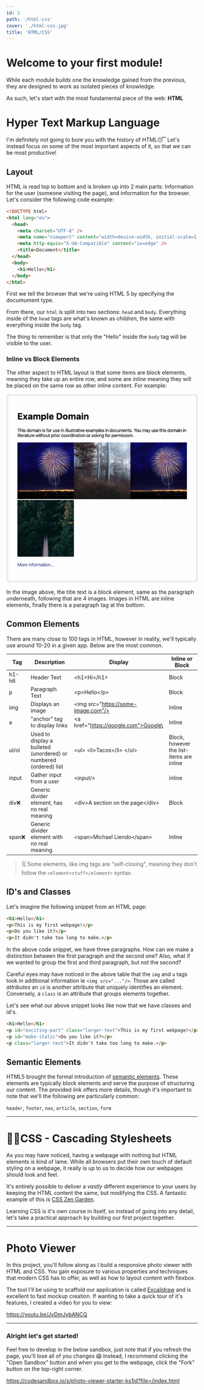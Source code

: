 ```yaml
---
id: 1
path: '/html-css'
cover: './html-css.jpg'
title: 'HTML/CSS'
---
```


# Welcome to your first module!

While each module builds one the knowledge gained from the previous, they are designed to work as isolated pieces of knowledge.

As such, let's start with the most fundamental piece of the web: **HTML**

# Hyper Text Markup Language

I'm definitely not going to bore you with the history of HTML😴 Let's instead focus on some of the most important aspects of it, so that we can be most productive!

## Layout

HTML is read top to bottom and is broken up into 2 main parts: Information for the user (someone visiting the page), and information for the browser. Let's consider the following code example:

```html
<!DOCTYPE html>
<html lang="en">
  <head>
    <meta charset="UTF-8" />
    <meta name="viewport" content="width=device-width, initial-scale=1.0" />
    <meta http-equiv="X-UA-Compatible" content="ie=edge" />
    <title>Document</title>
  </head>
  <body>
    <h1>Hello</h1>
  </body>
</html>
```

First we tell the browser that we're using HTML 5 by specifying the documument type.

From there, our `html` is split into two sections: `head` and `body`. Everything inside of the `head` tags are what's known as _children_, the same with everything inside the `body` tag.

The thing to remember is that only the "Hello" inside the `body` tag will be visible to the user.

### Inline vs Block Elements

The other aspect to HTML layout is that some items are _block_ elements, meaning they take up an entire row, and some are _inline_ meaning they will be placed on the same row as other inline content. For example:

![inline-vs-block](./sample.png)

In the image above, the title text is a block element, same as the paragraph underneath, following that are 4 images. Images in HTML are inline elements, finally there is a paragraph tag at the bottom.

## Common Elements

There are many close to 100 tags in HTML, however in reality, we'll typically use around 10-20 in a given app. Below are the most common.

| Tag    | Description                                                       | Display                                   | Inline or Block                          |
| ------ | ----------------------------------------------------------------- | ----------------------------------------- | ---------------------------------------- |
| h1-h6  | Header Text                                                       | \<h1\>Hi\</h1\>                           | Block                                    |
| p      | Paragraph Text                                                    | \<p\>Hello\</p\>                          | Block                                    |
| img    | Displays an image                                                 | \<img src="https://some-image.com"/>      | Inline                                   |
| a      | "anchor" tag to display links                                     | \<a href="https://google.com">Google\</a> | Inline                                   |
| ul/ol  | Used to display a bulleted (unordered) or numbered (ordered) list | \<ul> \<li>Tacos\</li> \</ul>             | Block, however the list-items are inline |
| input  | Gather input from a user                                          | \<input/>                                 | inline                                   |
| div❌  | Generic divider element, has no real meaning                      | \<div>A section on the page\</div>        | Block                                    |
| span❌ | Generic divider element with no real meaning                      | \<span>Michael Liendo\</span>             | Inline                                   |

> 🗒️ Some elements, like img tags are "self-closing", meaning they don't follow the `<element>stuff</element>` syntax.

## ID's and Classes

Let's imagine the following snippet from an HTML page:

```html
<h1>Hello</h1>
<p>This is my first webpage!</p>
<p>Do you like it?</p>
<p>It didn't take too long to make.</p>
```

In the above code snippet, we have three paragraphs. How can we make a distinction between the first paragraph and the second one? Also, what if we wanted to group the first and third paragraph, but not the second?

Careful eyes may have noticed in the above table that the `img` and `a` tags took in additional information ie `<img src="..."/>`. Those are called _attributes_ an `id` is another attribute that uniquely identifies an element. Conversely, a `class` is an attribute that groups elements together.

Let's see what our above snippet looks like now that we have classes and id's.

```html
<h1>Hello</h1>
<p id="exciting-part" class="larger-text">This is my first webpage!</p>
<p id="make-italic">Do you like it?</p>
<p class="larger-text">It didn't take too long to make.</p>
```

## Semantic Elements

HTML5 brought the formal introduction of [semantic elements](https://www.w3schools.com/html/html5_semantic_elements.asp). These elements are typically block elements and serve the purpose of structuring our content. The provided link offers more details, though it's important to note that we'll the following are particularly common:

`header`, `footer`, `nav`, `article`, `section`, `form`

---

# 💅🏽CSS - Cascading Stylesheets

As you may have noticed, having a webpage with nothing but HTML elements is kind of lame. While all browsers put their own touch of default styling on a webpage, it really is up to us to decide how our webpages should look and feel.

It's entirely possible to deliver a _vastly_ different experience to your users by keeping the HTML content the same, but modifying the CSS. A fantastic example of this is [CSS Zen Garden](http://www.csszengarden.com/).

Learning CSS is it's own course in itself, so instead of going into any detail, let's take a practical approach by building our first project together.

---

# Photo Viewer

In this project, you'll follow along as I build a responsive photo viewer with HTML and CSS. You gain exposure to various properties and techniques that modern CSS has to offer, as well as how to layout content with flexbox.

The tool I'll be using to scaffold our application is called [Excalidraw](https://excalidraw.com/) and is excellent to fast mockup creation. If wanting to take a quick tour of it's features, I created a video for you to view:

https://youtu.be/JvDmJybANCQ

---

### Alright let's get started!

Feel free to develop in the below sandbox, just note that if you refresh the page, you'll lose all of you changes 😱 Instead, I recommend clicking the "Open Sandbox" button and when you get to the webpage, click the "Fork" button on the top-right corner.

https://codesandbox.io/s/photo-viewer-starter-ks1jd?file=/index.html
